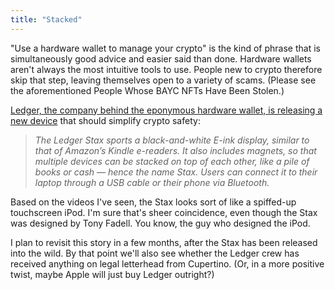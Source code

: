 ```yaml
---
title: "Stacked"
---
```



"Use a hardware wallet to manage your crypto" is the kind of phrase that is simultaneously good advice and easier said than done.  Hardware wallets aren't always the most intuitive tools to use.  People new to crypto therefore skip that step, leaving themselves open to a variety of scams. (Please see the aforementioned People Whose BAYC NFTs Have Been Stolen.)

[Ledger, the company behind the eponymous hardware wallet, is releasing a new device](https://www.cnbc.com/2022/12/06/ledger-stax-new-crypto-wallet-designed-by-ipod-creator-tony-fadell.html) that should simplify crypto safety:


> _The Ledger Stax sports a black-and-white E-ink display, similar to that of Amazon’s Kindle e-readers. It also includes magnets, so that multiple devices can be stacked on top of each other, like a pile of books or cash — hence the name Stax. Users can connect it to their laptop through a USB cable or their phone via Bluetooth._

Based on the videos I've seen, the Stax looks sort of like a spiffed-up touchscreen iPod. I'm sure that's sheer coincidence, even though the Stax was designed by Tony Fadell. You know, the guy who designed the iPod.

I plan to revisit this story in a few months, after the Stax has been released into the wild.  By that point we'll also see whether the Ledger crew has received anything on legal letterhead from Cupertino.  (Or, in a more positive twist, maybe Apple will just buy Ledger outright?)
